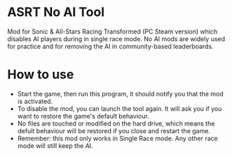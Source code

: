 # ASRT No AI Tool
Mod for Sonic & All-Stars Racing Transformed (PC Steam version) which disables AI players during in single race mode. No AI mods are widely used for practice and for removing the AI in community-based leaderboards.

# How to use
* Start the game, then run this program, it should notify you that the mod is activated.
* To disable the mod, you can launch the tool again. It will ask you if you want to restore the game's default behaviour.
* No files are touched or modified on the hard drive, which means the defult behaviour will be restored if you close and restart the game.
* Remember: this mod only works in Single Race mode. Any other race mode will still keep the AI.
